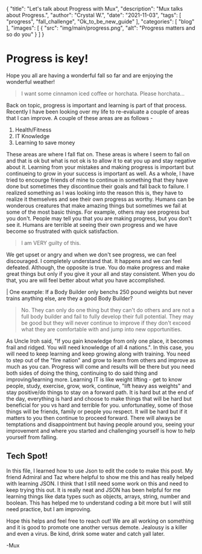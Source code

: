 {
  "title": "Let's talk about Progress with Mux",
  "description": "Mux talks about Progress.",
  "author": "Crystal W.",
  "date": "2021-11-03",
  "tags": [
    "progress",
    "fall_challenge",
    "Ok_to_be_new_guide"
  ],
  "categories": [
    "blog"
  ],
  "images": [
    {
      "src": "img/main/progress.png",
      "alt": "Progress matters and so do you"
    }
  ]
}

# Progress is key!

Hope you all are having a wonderful fall so far and are enjoying the wonderful weather! 

> I want some cinnamon iced coffee or horchata. Please horchata...

Back on topic, progress is important and learning is part of that process. Recently I have been looking over my life to re-evaluate a couple of areas that I can improve. A couple of these areas are as follows - 

1. Health/Fitness
2. IT Knowledge 
3. Learning to save money

These areas are where I fall flat on. These areas is where I seem to fail on and that is ok but what is not ok is to allow it to eat you up and stay negative about it. Learning from your mistakes and making progress is important but continueing to grow in your success is important as well. As a whole, I have tried to encourge friends of mine to continue in something that they have done but sometimes they discontinue their goals and fall back to failure. I realized something as I was looking into the reason this is, they have to realize it themselves and see their own progress as worthy. Humans can be wonderous creatures that make amazing things but sometimes we fail at some of the most basic things. For example, others may see progress but you don't. People may tell you that you are making progress, but you don't see it. Humans are terrible at seeing their own progress and we have become so frustrated with quick satisfaction. 

> I am VERY guilty of this.

We get upset or angry and when we don't see progress, we can feel discouraged. I completely understand that. It happens and we can feel defeated. Although, the opposite is true. You do make progress and make great things but only if you give it your all and stay consistent. When you do that, you are will feel better about what you have accomplished. 

| One example: If a Body Builder only benchs 250 pound weights but never trains anything else, are they a good Body Builder?
> No. They can only do one thing but they can't do others and are not a full body builder and fail to fully develop their full potential. They may be good but they will never continue to improve if they don't exceed what they are comfortable with and jump into new opportunities.

As Uncle Iroh said, "If you gain knowledge from only one place, it becomes frail and ridged. You will need knowledge of all 4 nations.". In this case, you will need to keep learning and keep growing along with training. You need to step out of the "fire nation" and grow to learn from others and improve as much as you can. Progress will come and results will be there but you need both sides of doing the thing, continuing to do said thing and improving/learning more. Learning IT is like weight lifting - get to know people, study, exercise, grow, work, continue, "lift heavy ass weights" and stay positive/do things to stay on a forward path. It is hard but at the end of the day, everything is hard and choose to make things that will be hard but beneficial for you vs hard and terrible for you. unfortunatley, some of those things will be friends, family or people you respect. It will be hard but if it matters to you then continue to proceed forward. There will always be temptations and disappointment but having people around you, seeing your improvement and where you started and challenging yourself is how to help yourself from falling. 

## Tech Spot!

In this file, I learned how to use Json to edit the code to make this post. My friend Admiral and Taz where helpful to show me this and has really helped with learning JSON. I think that I still need some work on this and need to keep trying this out. It is really neat and JSON has been helpful for me learning things like data types such as objects, arrays, string, number and boolean. This has helped me to understand coding a bit more but I will still need practice, but I am improving. 

Hope this helps and feel free to reach out! We are all working on something and it is good to promote one another versus demote. Jealousy is a killer and even a virus. Be kind, drink some water and catch yall later.

-Mux